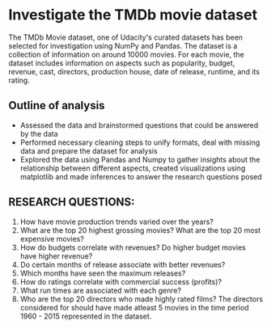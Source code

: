 # Investigate the TMDb movie dataset

The TMDb Movie dataset, one of Udacity's curated datasets has been selected for investigation using NumPy and Pandas. The dataset is a collection of information on around 10000 movies. For each movie, the dataset includes information on aspects such as popularity, budget, revenue, cast, directors, production house, date of release, runtime, and its rating. 

## Outline of analysis
* Assessed the data and brainstormed questions that could be answered by the data 
* Performed necessary cleaning steps to unify formats, deal with missing data and prepare the dataset for analysis
* Explored the data using Pandas and Numpy to gather insights about the relationship between different aspects, created visualizations using matplotlib and made inferences to answer the research questions posed 

## RESEARCH QUESTIONS:
1. How have movie production trends varied over the years?
2. What are the top 20 highest grossing movies? What are the top 20 most expensive movies? 
3. How do budgets correlate with revenues? Do higher budget movies have higher revenue?
4. Do certain months of release associate with better revenues?
5. Which months have seen the maximum releases?
6. How do ratings correlate with commercial success (profits)?
7. What run times are associated with each genre?
8. Who are the top 20 directors who made highly rated films? The directors considered for  should have made atleast 5 movies in    the time period 1960 - 2015 represented in the dataset.


